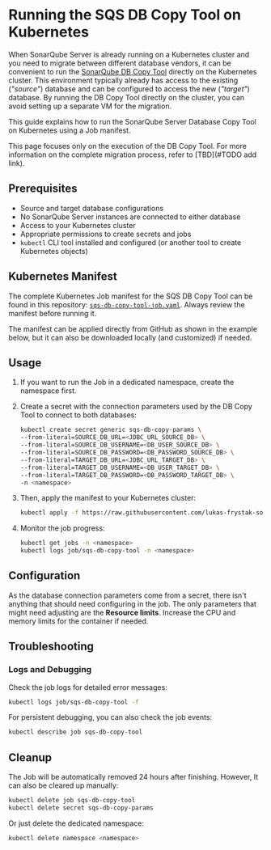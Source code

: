 # Running the SQS DB Copy Tool on Kubernetes

When SonarQube Server is already running on a Kubernetes cluster and you need to migrate between different database vendors, it can be convenient to run the [SonarQube DB Copy Tool](https://docs.sonarsource.com/sonarqube-server/server-update-and-maintenance/maintenance/sonarqube-db-copy-tool) directly on the Kubernetes cluster. This environment typically already has access to the existing (*"source"*) database and can be configured to access the new (*"target"*) database. By running the DB Copy Tool directly on the cluster, you can avoid setting up a separate VM for the migration.

This guide explains how to run the SonarQube Server Database Copy Tool on Kubernetes using a Job manifest.

This page focuses only on the execution of the DB Copy Tool. For more information on the complete migration process, refer to [TBD](#TODO add link).

## Prerequisites

- Source and target database configurations
- No SonarQube Server instances are connected to either database
- Access to your Kubernetes cluster
- Appropriate permissions to create secrets and jobs
- `kubectl` CLI tool installed and configured (or another tool to create Kubernetes objects)

## Kubernetes Manifest

The complete Kubernetes Job manifest for the SQS DB Copy Tool can be found in this repository: [`sqs-db-copy-tool-job.yaml`](../examples/kubernetes/manifests/sqs-db-copy-tool-job.yaml). Always review the manifest before running it.

The manifest can be applied directly from GitHub as shown in the example below, but it can also be downloaded locally (and customized) if needed.

## Usage

1. If you want to run the Job in a dedicated namespace, create the namespace first.

2. Create a secret with the connection parameters used by the DB Copy Tool to connect to both databases:

    ```bash
    kubectl create secret generic sqs-db-copy-params \
    --from-literal=SOURCE_DB_URL=<JDBC_URL_SOURCE_DB> \
    --from-literal=SOURCE_DB_USERNAME=<DB_USER_SOURCE_DB> \
    --from-literal=SOURCE_DB_PASSWORD=<DB_PASSWORD_SOURCE_DB> \
    --from-literal=TARGET_DB_URL=<JDBC_URL_TARGET_DB> \
    --from-literal=TARGET_DB_USERNAME=<DB_USER_TARGET_DB> \
    --from-literal=TARGET_DB_PASSWORD=<DB_PASSWORD_TARGET_DB> \
    -n <namespace>
    ```

3. Then, apply the manifest to your Kubernetes cluster:

    ```bash
    kubectl apply -f https://raw.githubusercontent.com/lukas-frystak-sonarsource/sonarqube-server-guides/refs/heads/main/examples/kubernetes/manifests/sqs-db-copy-tool-job.yaml -n <namespace>
    ```

4. Monitor the job progress:

    ```bash
    kubectl get jobs -n <namespace>
    kubectl logs job/sqs-db-copy-tool -n <namespace>
    ```

## Configuration

As the database connection parameters come from a secret, there isn't anything that should need configuring in the job. The only parameters that might need adjusting are the **Resource limits**. Increase the CPU and memory limits for the container if needed.

## Troubleshooting

### Logs and Debugging

Check the job logs for detailed error messages:

```bash
kubectl logs job/sqs-db-copy-tool -f
```

For persistent debugging, you can also check the job events:

```bash
kubectl describe job sqs-db-copy-tool
```

## Cleanup

The Job will be automatically removed 24 hours after finishing. However, It can also be cleared up manually:

```bash
kubectl delete job sqs-db-copy-tool
kubectl delete secret sqs-db-copy-params
```

Or just delete the dedicated namespace:
```bash
kubectl delete namespace <namespace>
```
